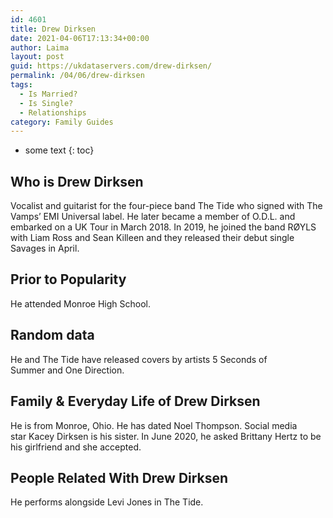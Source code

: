```yaml
---
id: 4601
title: Drew Dirksen
date: 2021-04-06T17:13:34+00:00
author: Laima
layout: post
guid: https://ukdataservers.com/drew-dirksen/
permalink: /04/06/drew-dirksen
tags:
  - Is Married?
  - Is Single?
  - Relationships
category: Family Guides
---
```


* some text
{: toc}


## Who is Drew Dirksen
                  
                  
                  
Vocalist and guitarist for the four-piece band The Tide who signed with The Vamps&#8217; EMI Universal label. He later became a member of O.D.L. and embarked on a UK Tour in March 2018. In 2019, he joined the band RØYLS with Liam Ross and Sean Killeen and they released their debut single Savages in April. 
                  
              
            
              
            
                
                
                
## Prior to Popularity
                  
                  
                  
He attended Monroe High School. 
                  
              
            
              
            
                
                
                
## Random data
                  
                  
                  
He and The Tide have released covers by artists 5 Seconds of Summer and One Direction. 
                  
              
            
              
            
                
                
                
## Family & Everyday Life of Drew Dirksen
                  
                  
                  
He is from Monroe, Ohio. He has dated Noel Thompson. Social media star Kacey Dirksen is his sister. In June 2020, he asked Brittany Hertz to be his girlfriend and she accepted.
                  
              
            
              
            
                
                
                
## People Related With Drew Dirksen
                  
                  
                  
He performs alongside Levi Jones in The Tide. 
                  
              
            
              
            
                
              
            
              
              
            
            
              
            
          
          
          